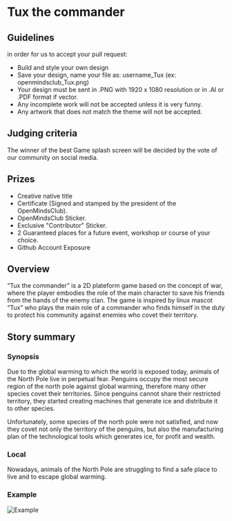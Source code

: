 # Tux the commander
## Guidelines
in order for us to accept your pull request:
- Build and style your own design
- Save your design, name your file as: username_Tux (ex: openmindsclub_Tux.png)
- Your design must be sent in .PNG with 1920 x 1080 resolution or in .AI or .PDF format if vector.
- Any incomplete work will not be accepted unless it is very funny.
- Any artwork that does not match the theme will not be accepted.
## Judging criteria
The winner of the best Game splash screen will be decided by the vote of our community on social media.
## Prizes
- Creative native title
- Certificate (Signed and stamped by the president of the OpenMindsClub).
- OpenMindsClub Sticker.
- Exclusive "Contributor" Sticker.
- 2 Guaranteed places for a future event, workshop or course of your choice.
- Github Account Exposure ​
## Overview
“Tux the commander” is a 2D plateform game based on the concept of war, where the player embodies the role of the main character to save his friends from the hands of the enemy clan. The game is inspired by linux mascot “Tux” who plays the main role of a commander who finds himself in the duty to protect his community against enemies who covet their territory. 
## Story summary
### Synopsis
Due to the global warming to which the world is exposed today, animals of the North Pole live in perpetual fear. Penguins occupy the most secure region of the north pole against global warming, therefore many other species covet their territories. Since penguins cannot share their restricted territory, they started creating machines that generate ice and distribute it to other species. 

Unfortunately, some species of the north pole were not satisfied, and now they covet not only the territory of the penguins, but also the manufacturing plan of the technological tools which  generates ice, for profit and wealth.
### Local
Nowadays, animals of the North Pole are struggling to find a safe place to live and to escape global warming.
### Example
![Example](https://www.pixenli.com/image/OV56fAh-)

